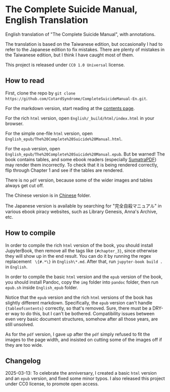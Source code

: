 # The Complete Suicide Manual, English Translation

English translation of "The Complete Suicide Manual", with annotations.

The translation is based on the Taiwanese edition, but occasionally I had to refer to the Japanese edition to fix mistakes. There are plenty of mistakes in the Taiwanese edition, but I think I have caught most of them.

This project is released under `CC0 1.0 Universal` license.

## How to read

First, clone the repo by `git clone https://github.com/CotardSyndrome/CompleteSuicideManual-En.git`.

For the markdown version, start reading at the [contents page](English/contents.md).

For the rich `html` version, open `English/_build/html/index.html` in your browser.

For the simple one-file `html` version, open `English_epub/The%20Complete%20Suicide%20Manual.html`.

For the `epub` version, open `English_epub/The%20Complete%20Suicide%20Manual.epub`. But be warned! The book contains tables, and some ebook readers (especially [SumatraPDF](https://github.com/sumatrapdfreader/sumatrapdf/issues/2272)) may render them incorrectly. To check that it is being rendered correctly, flip through Chapter 1 and see if the tables are rendered.

There is no `pdf` version, because some of the wider images and tables always get cut off.

The Chinese version is in [Chinese](Chinese) folder.

The Japanese version is available by searching for "完全自殺マニュアル" in various ebook piracy websites, such as Library Genesis, Anna's Archive, etc.

## How to compile

In order to compile the rich `html` version of the book, you should install JupyterBook, then remove all the tags like `{#chapter_3}`, since otherwise they will show up in the end result. You can do it by running the regex replacement ` \{#.*\}` in `English\*.md`. After that, run `jupyter-book build .` in `English`.

In order to compile the basic `html` version and the `epub` version of the book, you should install Pandoc, copy the `img` folder into `pandoc` folder, then run `epub.sh` inside `English_epub` folder.

Notice that the `epub` version and the rich `html` versions of the book has slightly different markdown. Specifically, the `epub` version can't handle `{tableofcontents}` correctly, so that's removed. Sure, there must be a DRY-er way to do this, but I can't be bothered. Compatibility issues between even very basic document structures, somehow after all those years, are still unsolved.

As for the `pdf` version, I gave up after the `pdf` simply refused to fit the images to the page width, and insisted on cutting some of the images off if they are too wide.

## Changelog
 
2025-03-13: To celebrate the anniversary, I created a basic `html` version and an `epub` version, and fixed some minor typos. I also released this project under CC0 license, to promote open access.

